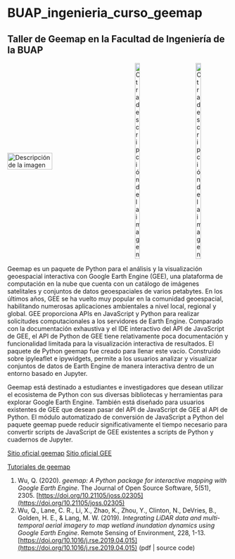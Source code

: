 # BUAP_ingenieria_curso_geemap
## Taller de Geemap en la Facultad de Ingeniería de la BUAP

<div style="display: flex; justify-content: space-between; align-items: center;">
    <img src="https://i.imgur.com/9OOSpDm.png" alt="Descripción de la imagen" style="width: 45%; height: auto;">
    <img src="https://encrypted-tbn0.gstatic.com/images?q=tbn:ANd9GcSO-4YluIqCyMaTSHATfBoBz8RfOG4wim9VqA&s" alt="Otra descripción de la imagen" style="width: 15%; height: auto;">
    <img src="https://seeklogo.com/images/B/benemerita-universidad-autonoma-de-puebla-logo-08A9E090F7-seeklogo.com.png" alt="Otra descripción de la imagen" style="width: 15%; height: auto;">
</div>


Geemap es un paquete de Python para el análisis y la visualización geoespacial interactiva con Google Earth Engine (GEE), una plataforma de computación en la nube que cuenta con un catálogo de imágenes satelitales y conjuntos de datos geoespaciales de varios petabytes. En los últimos años, GEE se ha vuelto muy popular en la comunidad geoespacial, habilitando numerosas aplicaciones ambientales a nivel local, regional y global. GEE proporciona APIs en JavaScript y Python para realizar solicitudes computacionales a los servidores de Earth Engine. Comparado con la documentación exhaustiva y el IDE interactivo del API de JavaScript de GEE, el API de Python de GEE tiene relativamente poca documentación y funcionalidad limitada para la visualización interactiva de resultados. El paquete de Python geemap fue creado para llenar este vacío. Construido sobre ipyleaflet e ipywidgets, permite a los usuarios analizar y visualizar conjuntos de datos de Earth Engine de manera interactiva dentro de un entorno basado en Jupyter.

Geemap está destinado a estudiantes e investigadores que desean utilizar el ecosistema de Python con sus diversas bibliotecas y herramientas para explorar Google Earth Engine. También está diseñado para usuarios existentes de GEE que desean pasar del API de JavaScript de GEE al API de Python. El módulo automatizado de conversión de JavaScript a Python del paquete geemap puede reducir significativamente el tiempo necesario para convertir scripts de JavaScript de GEE existentes a scripts de Python y cuadernos de Jupyter.

[Sitio oficial geemap](https://geemap.org/)
[Sitio oficial GEE](https://earthengine.google.com/)

[Tutoriales de geemap](https://geemap.org/tutorials/#geemap-tutorials)

1. Wu, Q. (2020). *geemap: A Python package for interactive mapping with Google Earth Engine*. The Journal of Open Source Software, 5(51), 2305. [https://doi.org/10.21105/joss.02305](https://doi.org/10.21105/joss.02305)
2. Wu, Q., Lane, C. R., Li, X., Zhao, K., Zhou, Y., Clinton, N., DeVries, B., Golden, H. E., & Lang, M. W. (2019). *Integrating LiDAR data and multi-temporal aerial imagery to map wetland inundation dynamics using Google Earth Engine*. Remote Sensing of Environment, 228, 1-13. [https://doi.org/10.1016/j.rse.2019.04.015](https://doi.org/10.1016/j.rse.2019.04.015) (pdf | source code)
